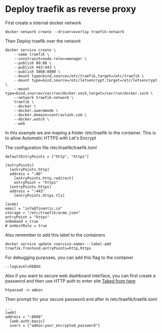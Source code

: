 # Deploy traefik as reverse proxy

First create a internal docker network

```
docker network create --driver=overlay traefik-network
```

Then Deploy traefik over the network

```
docker service create \
    --name traefik \
    --constraint=node.role==manager \
    --publish 80:80 \
    --publish 443:443 \
    --publish 5808:8080 \
    --mount type=bind,source=/etc/traefik,target=/etc/traefik \
    --mount type=bind,source=/etc/letsencrypt,target=/etc/letsencrypt \
    --mount type=bind,source=/var/run/docker.sock,target=/var/run/docker.sock \
    --network traefik-network \
    traefik \
    --docker \
    --docker.swarmmode \
    --docker.domain=contraslash.com \
    --docker.watch \
    --web
```

In this example we are maping a folder /etc/traefik to the container. This is to allow Automatic HTTPS with Let's Encrypt

The configuration file /etc/traefik/traefik.toml

```
defaultEntryPoints = ["http", "https"]

[entryPoints]
  [entryPoints.http]
  address = ":80"
    [entryPoints.http.redirect]
    entryPoint = "https"
  [entryPoints.https]
  address = ":443"
    [entryPoints.https.tls]

[acme]
email = "info@finantic.co"
storage = "/etc/traefik/acme.json"
entryPoint = "https"
onDemand = true
# onHostRule = true
```

Also remember to add this label to the containers 

```
docker service update <service-name> --label-add traefik.frontend.entryPoints=http,https
```

For debugging purposes, you can add this flag to the container

```
--logLevel=DEBUG
```

Also if you want to secure web dashboard interface, you can first create a password and then use HTTP auth to enter site
[Taked from here](https://www.digitalocean.com/community/tutorials/how-to-use-traefik-as-a-reverse-proxy-for-docker-containers-on-ubuntu-16-04)

```
htpasswd -n admin
```

Then prompt for your secure password and after in /etc/traefik/traefik.toml

```
...
[web]
address = ":8080"
  [web.auth.basic]
  users = ["admin:your_encrypted_password"]
```
